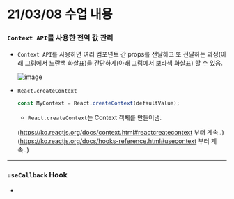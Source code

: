 # 21/03/08 수업 내용
### `Context API`를 사용한 전역 값 관리

- `Context API`를 사용하면 여러 컴포넌트 간 props를 전달하고 또 전달하는 과정(아래 그림에서 노란색 화살표)을 간단하게(아래 그림에서 보라색 화살표) 할 수 있음.

  ![image](https://user-images.githubusercontent.com/54733637/110290759-7da8d680-802e-11eb-9c79-62f76cb76183.png)

- `React.createContext`

  ```js
  const MyContext = React.createContext(defaultValue);
  ```

  - `React.createContext`는 Context 객체를 만들어냄.

  (https://ko.reactjs.org/docs/context.html#reactcreatecontext 부터 계속..)
  (https://ko.reactjs.org/docs/hooks-reference.html#usecontext 부터 계속..)

___
### `useCallback` Hook

- 
